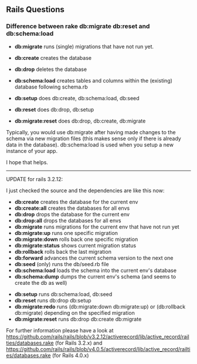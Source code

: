 ## Rails Questions

### Difference between rake db:migrate db:reset and db:schema:load

- **db:migrate** runs (single) migrations that have not run yet.
- **db:create** creates the database
- **db:drop** deletes the database
- **db:schema:load** creates tables and columns within the (existing) database following schema.rb

- **db:setup** does db:create, db:schema:load, db:seed
- **db:reset** does db:drop, db:setup
- **db:migrate:reset** does db:drop, db:create, db:migrate

Typically, you would use db:migrate after having made changes to the schema via new migration files (this makes sense only if there is already data in the database). db:schema:load is used when you setup a new instance of your app.

I hope that helps.

---

UPDATE for rails 3.2.12:

I just checked the source and the dependencies are like this now:

- **db:create** creates the database for the current env
- **db:create:all** creates the databases for all envs
- **db:drop** drops the database for the current env
- **db:drop:all** drops the databases for all envs
- **db:migrate** runs migrations for the current env that have not run yet
- **db:migrate:up** runs one specific migration
- **db:migrate:down** rolls back one specific migration
- **db:migrate:status** shows current migration status
- **db:rollback** rolls back the last migration
- **db:forward** advances the current schema version to the next one
- **db:seed** (only) runs the db/seed.rb file
- **db:schema:load** loads the schema into the current env's database
- **db:schema:dump** dumps the current env's schema (and seems to create the db as well)

* **db:setup** runs db:schema:load, db:seed
* **db:reset** runs db:drop db:setup
* **db:migrate:redo** runs (db:migrate:down db:migrate:up) or (db:rollback db:migrate) depending on the specified migration
* **db:migrate:reset** runs db:drop db:create db:migrate

For further information please have a look at https://github.com/rails/rails/blob/v3.2.12/activerecord/lib/active_record/railties/databases.rake (for Rails 3.2.x) and https://github.com/rails/rails/blob/v4.0.5/activerecord/lib/active_record/railties/databases.rake (for Rails 4.0.x)

